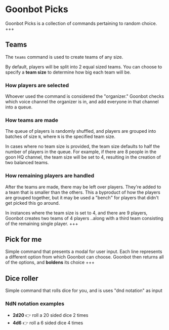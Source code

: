 # Goonbot Picks
Goonbot Picks is a collection of commands pertaining to random choice.
+++
## Teams
The `teams` command is used to create teams of any size.

By default, players will be split into 2 equal sized teams. You can choose to specify a **team size** to determine how big each team will be.

### How players are selected
Whoever used the command is considered the "organizer." Goonbot checks which voice channel the organizer is in, and add everyone in that channel into a queue.

### How teams are made
The queue of players is randomly shuffled, and players are grouped into batches of size `N`, where `N` is the specified team size.

In cases where no team size is provided, the team size defaults to half the number of players in the queue. For example, if there are 8 people in the goon HQ channel, the team size will be set to 4, resulting in the creation of two balanced teams.

### How remaining players are handled
After the teams are made, there may be left over players. They're added to a team that is smaller than the others. This a byproduct of how the players are grouped together, but it may be used a "bench" for players that didn't get picked this go around.

In instances where the team size is set to 4, and there are 9 players, Goonbot creates two teams of 4 players ..along with a third team consisting of the remaining single player.
+++
## Pick for me
Simple command that presents a modal for user input. Each line represents a different option from which Goonbot can choose. Goonbot then returns all of the options, and **boldens** its choice
+++
## Dice roller
Simple command that rolls dice for you, and is uses "dnd notation" as input

### NdN notation examples
- **2d20** 👉 roll a 20 sided dice 2 times
- **4d6** 👉 roll a 6 sided dice 4 times